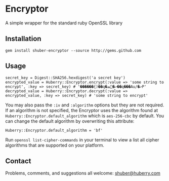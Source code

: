 Encryptor
=========

A simple wrapper for the standard ruby OpenSSL library


Installation
------------

	gem install shuber-encryptor --source http://gems.github.com


Usage
-----

	secret_key = Digest::SHA256.hexdigest('a secret key')
	encrypted_value = Huberry::Encryptor.encrypt(:value => 'some string to encrypt', :key => secret_key) # '������{)��q�ށ�ܣ��q���Au/�ޜP'
	decrypted_value = Huberry::Encryptor.decrypt(:value => encrypted_value, :key => secret_key) # 'some string to encrypt'

You may also pass the `:iv` and `:algorithm` options but they are not required. If an algorithm is not specified, the Encryptor uses
the algorithm found at `Huberry::Encryptor.default_algorithm` which is `aes-256-cbc` by default. You can change the default algorithm 
by overwriting this attribute:

	Huberry::Encryptor.default_algorithm = 'bf'

Run `openssl list-cipher-commands` in your terminal to view a list all cipher algorithms that are supported on your platform.


Contact
-------

Problems, comments, and suggestions all welcome: [shuber@huberry.com](mailto:shuber@huberry.com)